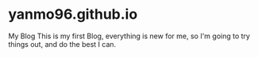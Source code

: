 # yanmo96.github.io
My Blog
This is my first Blog, everything is new for me, so I'm going to try things out, and do the best I can.
